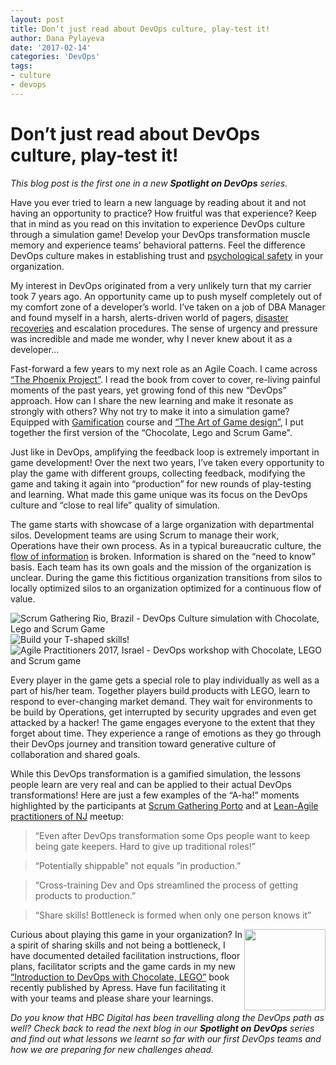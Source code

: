 ```yaml
---
layout: post
title: Don’t just read about DevOps culture, play-test it!
author: Dana Pylayeva
date: '2017-02-14'
categories: 'DevOps'
tags:
- culture
- devops
---
```


# Don’t just read about DevOps culture, play-test it!

_This blog post is the first one in a new **Spotlight on DevOps** series._

Have you ever tried to learn a new language by reading about it and not having an opportunity to practice? How fruitful was that experience?  Keep that in mind as you read on this invitation to experience DevOps culture through a simulation game!  Develop your DevOps transformation muscle memory and experience teams’ behavioral patterns.  Feel the difference DevOps culture makes in establishing trust and [psychological safety](https://en.wikipedia.org/wiki/Psychological_safety) in your organization.

My interest in DevOps originated from a very unlikely turn that my carrier took 7 years ago. An opportunity came up to push myself completely out of my comfort zone of a developer’s world. I’ve taken on a job of DBA Manager and found myself in a harsh, alerts-driven world of pagers, [disaster recoveries](https://en.wikipedia.org/wiki/Disaster_recovery) and escalation procedures. The sense of urgency and pressure was incredible and made me wonder, why I never knew about it as a developer…

Fast-forward a few years to my next role as an Agile Coach. I came across [“The Phoenix Project”](https://www.amazon.com/Phoenix-Project-DevOps-Helping-Business/dp/0988262592). I read the book from cover to cover, re-living painful moments of the past years, yet growing fond of this new “DevOps” approach.  How can I share the new learning and make it resonate as strongly with others? Why not try to make it into a simulation game?
Equipped with [Gamification](https://www.coursera.org/learn/gamification) course and [“The Art of Game design”](https://www.amazon.com/Art-Game-Design-Book-Lenses/dp/0123694965), I put together the first version of the “Chocolate, Lego and Scrum Game". 

Just like in DevOps, amplifying the feedback loop is extremely important in game development!  Over the next two years, I’ve taken every opportunity to play the game with different groups, collecting feedback, modifying the game and taking it again into “production” for new rounds of play-testing and learning. What made this game unique was its focus on the DevOps culture and “close to real life” quality of simulation. 

The game starts with showcase of a large organization with departmental silos. Development teams are using Scrum to manage their work, Operations have their own process.  As in a typical bureaucratic culture, the [flow of information](https://www.researchgate.net/publication/261186680_The_study_of_information_flow_A_personal_journey) is broken. Information is shared on the “need to know” basis. Each team has its own goals and the mission of the organization is unclear. During the game this fictitious organization transitions from silos to locally optimized silos to an organization optimized for a continuous flow of value.

![Scrum Gathering Rio, Brazil - DevOps Culture simulation with Chocolate, Lego and Scrum Game](http://i.imgur.com/qKl4fWr.jpg?2) ![Build your T-shaped skills!](http://i.imgur.com/Q2tjPX7.jpg?1)
![Agile Practitioners 2017, Israel - DevOps workshop with Chocolate, LEGO and Scrum game](http://i.imgur.com/QcYjpZ6.png?2)

Every player in the game gets a special role to play individually as well as a part of his/her team.  Together players build products with LEGO, learn to respond to ever-changing market demand.  They wait for environments to be build by Operations, get interrupted by security upgrades and even get attacked by a hacker! The game engages everyone to the extent that they forget about time. They experience a range of emotions as they go through their DevOps journey and transition toward generative culture of collaboration and shared goals.

While this DevOps transformation is a gamified simulation, the lessons people learn are very real and can be applied to their actual DevOps transformations!
Here are just a few examples of the “A-ha!” moments highlighted by the participants at [Scrum Gathering Porto](https://www.facebook.com/pg/Chocolate-Lego-and-Scrum-Game-Intro-to-DevOps-163199094149551/photos/?tab=album&album_id=169296690206458) and at [Lean-Agile practitioners of NJ](https://www.meetup.com/Lean-Agile-Practitioners-of-New-Jersey/events/235763877/) meetup:

> “Even after DevOps transformation some Ops people want to keep being gate keepers. Hard to give up traditional roles!”

> “Potentially shippable” not equals ”in production.”

> “Cross-training Dev and Ops streamlined the process of getting products to production.”

> “Share skills! Bottleneck is formed when only one person knows it”

<a href="https://www.amazon.com/Introduction-DevOps-Chocolate-LEGO-Scrum/dp/1484225643"><img src="http://i.imgur.com/vyB2Jzo.jpg" align="right" width="130"/></a>
Curious about playing this game in your organization?  In a spirit of sharing skills and not being a bottleneck, I have documented detailed facilitation instructions, floor plans, facilitator scripts and the game cards in my new [“Introduction to DevOps with Chocolate, LEGO”](https://www.amazon.com/Introduction-DevOps-Chocolate-LEGO-Scrum/dp/1484225643) book recently published by Apress.  Have fun facilitating it with your teams and please share your learnings.




_Do you know that HBC Digital has been travelling along the DevOps path as well? Check back to read the next blog in our **Spotlight on DevOps** series and find out what lessons we learnt so far with our first DevOps teams and how we are preparing for new challenges ahead._
